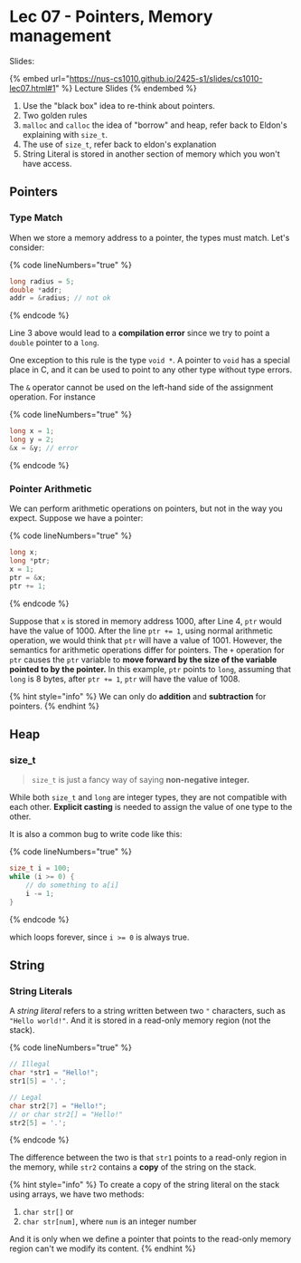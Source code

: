 # Lec 07 - Pointers, Memory management

Slides:

{% embed url="https://nus-cs1010.github.io/2425-s1/slides/cs1010-lec07.html#1" %}
Lecture Slides
{% endembed %}

1. Use the "black box" idea to re-think about pointers.
2. Two golden rules
3. `malloc` and `calloc` the idea of "borrow" and heap, refer back to Eldon's explaining with `size_t`.
4. The use of `size_t`, refer back to eldon's explanation
5. String Literal is stored in another section of memory which you won't have access.

## Pointers

### Type Match

When we store a memory address to a pointer, the types must match. Let's consider:

{% code lineNumbers="true" %}
```c
long radius = 5;
double *addr;
addr = &radius; // not ok
```
{% endcode %}

Line 3 above would lead to a **compilation error** since we try to point a `double` pointer to a `long`.

One exception to this rule is the type `void *`. A pointer to `void` has a special place in C, and it can be used to point to any other type without type errors.&#x20;

The `&` operator cannot be used on the left-hand side of the assignment operation. For instance

{% code lineNumbers="true" %}
```c
long x = 1;
long y = 2;
&x = &y; // error
```
{% endcode %}

### Pointer Arithmetic

We can perform arithmetic operations on pointers, but not in the way you expect. Suppose we have a pointer:

{% code lineNumbers="true" %}
```c
long x;
long *ptr;
x = 1;
ptr = &x;
ptr += 1;
```
{% endcode %}

Suppose that `x` is stored in memory address 1000, after Line 4, `ptr` would have the value of 1000. After the line `ptr += 1`, using normal arithmetic operation, we would think that `ptr` will have a value of 1001. However, the semantics for arithmetic operations differ for pointers. The `+` operation for `ptr` causes the `ptr` variable to **move forward by the size of the variable pointed to by the pointer.** In this example, `ptr` points to `long`, assuming that `long` is 8 bytes, after `ptr += 1`, `ptr` will have the value of 1008.

{% hint style="info" %}
We can only do **addition** and **subtraction** for pointers.
{% endhint %}

## Heap

### size\_t

> `size_t` is just a fancy way of saying **non-negative integer.**

While both `size_t` and `long` are integer types, they are not compatible with each other. **Explicit casting** is needed to assign the value of one type to the other.

It is also a common bug to write code like this:

{% code lineNumbers="true" %}
```c
size_t i = 100;
while (i >= 0) {
    // do something to a[i]
    i -= 1;
}
```
{% endcode %}

which loops forever, since `i >= 0` is always true.

## String

### String Literals

A _string literal_ refers to a string written between two `"` characters, such as `"Hello world!"`. And it is stored in a read-only memory region (not the stack).

{% code lineNumbers="true" %}
```c
// Illegal
char *str1 = "Hello!";
str1[5] = '.';

// Legal
char str2[7] = "Hello!";
// or char str2[] = "Hello!"
str2[5] = '.';
```
{% endcode %}

The difference between the two is that `str1` points to a read-only region in the memory, while `str2` contains a **copy** of the string on the stack.

{% hint style="info" %}
To create a copy of the string literal on the stack using arrays, we have two methods:

1. `char str[]` or
2. `char str[num]`, where `num` is an integer number

And it is only when we define a pointer that points to the read-only memory region can't we modify its content.
{% endhint %}
